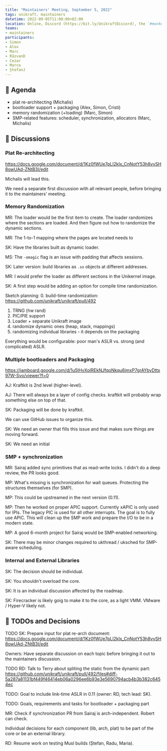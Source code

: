 ```yaml
---
title: "Maintainers' Meeting, September 5, 2022"
tags: unikraft, maintainers
datetime: 2022-09-05T11:00:00+02:00
location: Online, Discord (https://bit.ly/UnikraftDiscord), the `#monkey-business` voice channel
teams:
- maintainers
participants:
- Simon
- Alex
- Marc
- RăzvanD
- Cezar
- Marco
- ȘtefanJ
---
```


## :dart: Agenda

- plat re-architecting (Michalis)
- bootloader support + packaging (Alex, Simon, Cristi)
- memory randomization (+loading) (Marc, Simon)
- SMP-related features: scheduler, synchronization, allocators (Marc, Michalis)

## :closed_book: Discussions

### Plat Re-architecting

https://docs.google.com/document/d/1Kz0fWUe7pLl2kIx_CnNotY53h8vvSH8owUAd-ZNtB3I/edit

Michalis will lead this.

We need a separate first discussion with all relevant people, before bringing it to the maintainers' meeting.

### Memory Randomization

MR: The loader would be the first item to create.
The loader randomizes where the sections are loaded.
And then figure out how to randomize the dynamic sections.

MR: The 1-to-1 mapping where the pages are located needs to 

SK: Have the libraries built as dynamic loader.

MS: The `-omagic` flag is an issue with padding that affects sessions.

SK: Later version: build libraries as `.so` objects at different addresses.

MR: I would prefer the loader as different sections in the Unikernel image.

SK: A first step would be adding an option for compile time randomization.

Sketch planning:
0. build-time randomization: https://github.com/unikraft/unikraft/pull/492
1. TRNG (hw rand)
2. PIC/PIE support
3. Loader + separate Unikraft image
4. randomize dynamic ones (heap, stack, mappings)
5. randomizing individual libraries - it depends on the packaging

Everything would be configurable: poor man's ASLR vs. strong (and complicated) ASLR.

### Multiple bootloaders and Packaging

https://jamboard.google.com/d/1u5lHvXoIREkNJfqoNkqu6imxP7grAYbyDttx97W-Svo/viewer?f=0

AJ: Kraftkit is 2nd level (higher-level).

AJ: There will always be a layer of config checks.
kraftkit will probably wrap something else on top of that.

SK: Packaging will be done by kraftkit.

We can use GitHub issues to organize this.

SK: We need an owner that fills this issue and that makes sure things are moving forward.

SK: We need an initial

### SMP + synchronization

MR: Sairaj added sync primitives that as read-write locks.
I didn't do a deep review, the PR looks good.

MP: What's missing is synchronization for wait queues. Protecting the structures themselves (for SMP).

MP: This could be upstreamed in the next version (0.11).

MP: Then he worked on proper APIC support.
Currently xAPIC is only used for IPIs.
The legacy PIC is used for all other interrupts.
The goal is to fully use APIC.
This will clean up the SMP work and prepare the I/O to be in a modern state.

MP: A good 6-month project for Sairaj would be SMP-enabled networking.

SK: There may be minor changes required to ukthread / uksched for SMP-aware scheduling.

### Internal and External Libraries

SK: The decision should be individual.

SK: You shouldn't overload the core.

SK: It is an individual discussion affected by the roadmap.

SK: Firecracker is likely goig to make it to the core, as a light VMM. VMware / Hyper-V likely not.

## :wrench: TODOs and Decisions

TODO SK: Prepare input for plat re-arch document: https://docs.google.com/document/d/1Kz0fWUe7pLl2kIx_CnNotY53h8vvSH8owUAd-ZNtB3I/edit

Owners: Have separate discussion on each topic before bringing it out to the maintainers discussion.

TODO RD: Talk to Terry about spliting the static from the dynamic part: https://github.com/unikraft/unikraft/pull/492/files#diff-5a287a81131bf449f46414eb06a0296ee6b93e3e5690794acb4b3b382c6454ec

TODO: Goal to include link-time ASLR in 0.11 (owner: RD, tech lead: SK).

TODO: Goals, requirements and tasks for bootloader + packaging part

MR: Check if synchronization PR from Sairaj is arch-independent.
Robert can check.

Individual decisions for each component (lib, arch, plat) to be part of the core or be an external library.

RD: Resume work on testing Musl builds (Ștefan, Radu, Maria).
